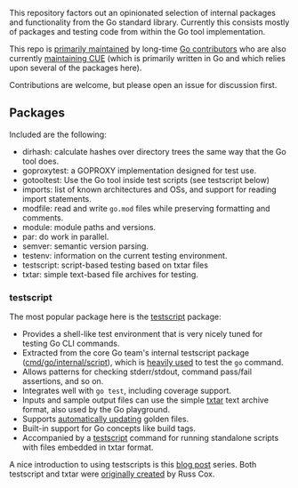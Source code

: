 This repository factors out an opinionated selection of internal packages and functionality from the Go standard
library. Currently this consists mostly of packages and testing code from within the Go tool implementation.

This repo is [primarily maintained](https://github.com/rogpeppe/go-internal/graphs/contributors) by long-time
[Go contributors](https://github.com/golang/go/contributors) who are also currently
[maintaining CUE](https://github.com/cue-lang/cue/graphs/contributors) (which is primarily written in Go
and which relies upon several of the packages here).

Contributions are welcome, but please open an issue for discussion first.

## Packages

Included are the following:

- dirhash: calculate hashes over directory trees the same way that the Go tool does.
- goproxytest: a GOPROXY implementation designed for test use.
- gotooltest: Use the Go tool inside test scripts (see testscript below)
- imports: list of known architectures and OSs, and support for reading import statements.
- modfile: read and write `go.mod` files while preserving formatting and comments.
- module: module paths and versions.
- par: do work in parallel.
- semver: semantic version parsing.
- testenv: information on the current testing environment.
- testscript: script-based testing based on txtar files
- txtar: simple text-based file archives for testing.

### testscript

The most popular package here is the [testscript](https://pkg.go.dev/github.com/rogpeppe/go-internal/testscript) package:
 * Provides a shell-like test environment that is very nicely tuned for testing Go CLI commands.
 * Extracted from the core Go team's internal testscript package ([cmd/go/internal/script](https://github.com/golang/go/tree/master/src/cmd/go/internal/script)),
 which is [heavily used](https://github.com/golang/go/tree/master/src/cmd/go/testdata/script) to test the `go` command.
 * Allows patterns for checking stderr/stdout, command pass/fail assertions, and so on.
 * Integrates well with `go test`, including coverage support.
 * Inputs and sample output files can use the simple [txtar](https://pkg.go.dev/golang.org/x/tools/txtar)
 text archive format, also used by the Go playground.
 * Supports [automatically updating](https://pkg.go.dev/github.com/rogpeppe/go-internal/testscript#Params)
 golden files.
 * Built-in support for Go concepts like build tags.
 * Accompanied by a [testscript](https://github.com/rogpeppe/go-internal/tree/master/cmd/testscript) command
 for running standalone scripts with files embedded in txtar format.
 
 A nice introduction to using testscripts is this [blog post](https://bitfieldconsulting.com/golang/test-scripts) series.
 Both testscript and txtar were [originally created](https://github.com/golang/go/commit/5890e25b7ccb2d2249b2f8a02ef5dbc36047868b)
 by Russ Cox.

